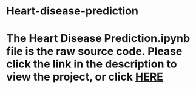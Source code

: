 # Heart-disease-prediction
# The Heart Disease Prediction.ipynb file is the raw source code. Please click the link in the description to view the project, or click [HERE](https://databricks-prod-cloudfront.cloud.databricks.com/public/4027ec902e239c93eaaa8714f173bcfc/8560447308701383/2179981906158427/7861302961286301/latest.html)

